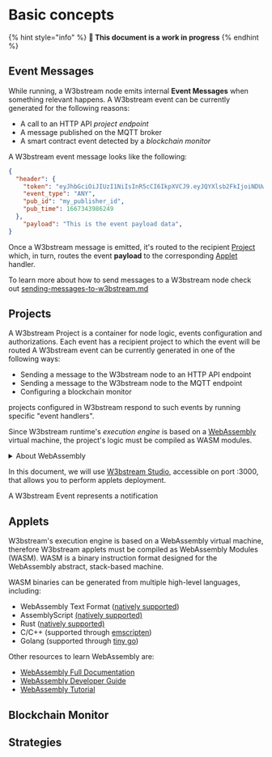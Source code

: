# Basic concepts

{% hint style="info" %}
**🚧 This document is a work in progress**
{% endhint %}

## Event Messages

While running, a W3bstream node emits internal **Event Messages** when something relevant happens. A W3bstream event can be currently generated  for the following reasons:

* A call to an HTTP API _project_ _endpoint_
* A message published on the MQTT broker
* A smart contract event detected by a _blockchain monitor_

A W3bstream event message looks like the following:

```json
{
  "header": {
    "token": "eyJhbGciOiJIUzI1NiIsInR5cCI6IkpXVCJ9.eyJQYXlsb2FkIjoiNDUwNTI4NzAxMjc2NTcwMyIsImlzcyI6InNydi1hcHBsZXQtbWdyIiwiZXhwIjoxNjY4Mzk4MDYxfQ._Q5ZaBP5FSa09s0FCn7CBcMCty9hkM5TDu5q1wTvwB8",
    "event_type": "ANY",
    "pub_id": "my_publisher_id",
    "pub_time": 1667343986249
  },
    "payload": "This is the event payload data",
}
```

Once a W3bstream message is emitted, it's routed to the recipient [Project](basic-concepts.md#projects) which, in turn, routes the event **payload** to the corresponding [Applet](basic-concepts.md#applets) handler.

To learn more about how to send messages to a W3bstream node check out [sending-messages-to-w3bstream.md](sending-messages-to-w3bstream.md "mention")

## Projects

A W3bstream Project is a container for node logic, events configuration and authorizations.  Each event has a recipient project to which the event will be routed A W3bstream event can be currently generated in one of the following ways:

* Sending a message to the W3bstream node to an HTTP API endpoint
* Sending a message to the W3bstream node to the MQTT endpoint
* Configuring a blockchain monitor&#x20;

&#x20;projects configured in W3bstream respond to such events by running specific "event handlers".&#x20;

Since W3bstream runtime's _execution engine_ is based on a [WebAssembly](https://webassembly.org/) virtual machine, the project's logic must be compiled as WASM modules.&#x20;

<details>

<summary>About WebAssembly</summary>

WebAssembly provides a way to create safe and portable code written in multiple languages that can run at near native speed. The full WebAssembly documentation is available at [https://developer.mozilla.org/en-US/docs/WebAssembly](https://developer.mozilla.org/en-US/docs/WebAssembly)&#x20;

</details>

In this document, we will use [W3bstream Studio](../get-started/w3bstream-studio.md), accessible on port :3000, that allows you to perform applets deployment.

A W3bstream Event represents a notification&#x20;

## Applets

W3bstream's execution engine is based on a WebAssembly virtual machine, therefore W3bstream applets must be compiled as WebAssembly Modules (WASM). WASM is a binary instruction format designed for the WebAssembly abstract, stack-based machine.

WASM binaries can be generated from multiple high-level languages, including:

* WebAssembly Text Format ([natively supported](https://developer.mozilla.org/en-US/docs/WebAssembly/Understanding\_the\_text\_format))
* AssemblyScript [(natively supported)](https://www.assemblyscript.org/introduction.html)
* Rust ([natively supported)](https://rustwasm.github.io/docs/book/introduction.html)
* C/C++ (supported through [emscripten](https://emscripten.org/index.html))
* Golang (supported through [tiny go](https://tinygo.org/docs/))

Other resources to learn WebAssembly are:

* [WebAssembly Full Documentation](https://developer.mozilla.org/en-US/docs/WebAssembly)
* [WebAssembly Developer Guide](https://webassembly.org/getting-started/developers-guide/)
* [WebAssembly Tutorial](https://marcoselvatici.github.io/WASM\_tutorial/)

## Blockchain Monitor



## Strategies
